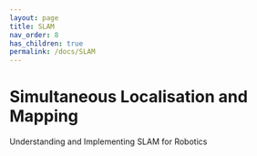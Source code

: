 ```yaml
---
layout: page
title: SLAM
nav_order: 8
has_children: true
permalink: /docs/SLAM
---
```


# Simultaneous Localisation and Mapping

Understanding and Implementing SLAM for Robotics
